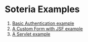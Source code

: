 # Soteria Examples

1. [Basic Authentication example](basicAuth/README.md)
2. [A Custom Form with JSF example](customFormWithJsf/README.md)
3. [A Servlet example](servlet/README.md)
